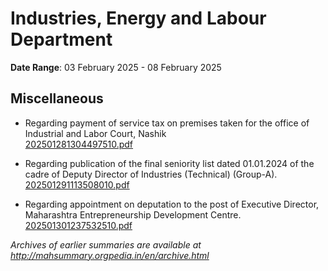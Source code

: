 # Industries, Energy and Labour Department

**Date Range**: 03 February 2025 - 08 February 2025


## Miscellaneous
- Regarding payment of service tax on premises taken for the office of Industrial and Labor Court, Nashik\
  [202501281304497510.pdf](https://gr.maharashtra.gov.in/Site/Upload/Government%20Resolutions/English/202501281304497510.pdf)

- Regarding publication of the final seniority list dated 01.01.2024 of the cadre of Deputy Director of Industries (Technical) (Group-A).\
  [202501291113508010.pdf](https://gr.maharashtra.gov.in/Site/Upload/Government%20Resolutions/English/202501291113508010.pdf)

- Regarding appointment on deputation to the post of Executive Director, Maharashtra Entrepreneurship Development Centre.\
  [202501301237532510.pdf](https://gr.maharashtra.gov.in/Site/Upload/Government%20Resolutions/English/202501301237532510.pdf)


*Archives of earlier summaries are available at http://mahsummary.orgpedia.in/en/archive.html*